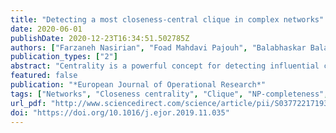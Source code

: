 ```yaml
---
title: "Detecting a most closeness-central clique in complex networks"
date: 2020-06-01
publishDate: 2020-12-23T16:34:51.502785Z
authors: ["Farzaneh Nasirian", "Foad Mahdavi Pajouh", "Balabhaskar Balasundaram"]
publication_types: ["2"]
abstract: "Centrality is a powerful concept for detecting influential components of a network applicable to various areas such as analysis of social, collaboration, and biological networks. In this study, we employ one of the well-known centrality measures, closeness centrality, to detect a group of pairwise connected members (a highly connected community known as a clique) with the highest accessibility to the entire network. To measure the accessibility of a clique, we use two metrics, the maximum distance and the total distance to the clique from other members of the network. Hence, we are dealing with two variants of the most central clique problem referred to as maximum-distance-closeness-central clique and total-distance-closeness-central clique problems. We study the computational complexity of these two problems and prove that their decision versions are NP-complete. We also propose new mixed 0--1 integer programming formulations and the first combinatorial branch-and-bound algorithms to solve these problems exactly. We show that our algorithmic approaches offer at least 83-fold speed-up on over 96% of benchmark instances in comparison to existing approaches."
featured: false
publication: "*European Journal of Operational Research*"
tags: ["Networks", "Closeness centrality", "Clique", "NP-completeness", "Exact algorithms"]
url_pdf: "http://www.sciencedirect.com/science/article/pii/S0377221719309464"
doi: "https://doi.org/10.1016/j.ejor.2019.11.035"
---
```


